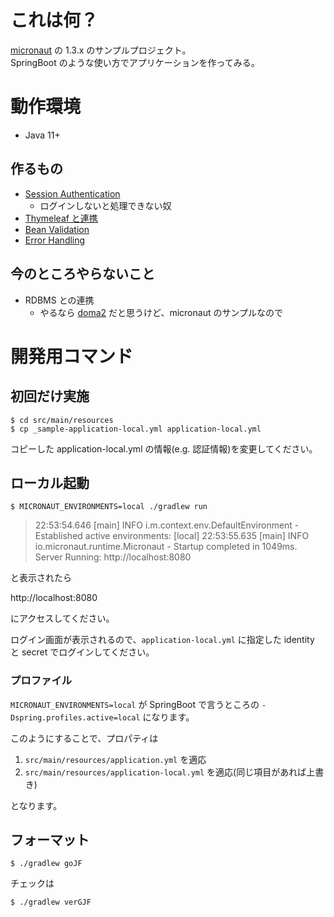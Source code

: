 # これは何？

[micronaut](https://micronaut.io/) の 1.3.x のサンプルプロジェクト。  
SpringBoot のような使い方でアプリケーションを作ってみる。

# 動作環境

* Java 11+

## 作るもの

* [Session Authentication](https://micronaut-projects.github.io/micronaut-security/latest/guide/#session)
    * ログインしないと処理できない奴
* [Thymeleaf と連携](https://micronaut-projects.github.io/micronaut-views/latest/guide/#thymeleaf)
* [Bean Validation](https://docs.micronaut.io/1.2.6/guide/index.html#beanValidation)
* [Error Handling](https://docs.micronaut.io/1.2.6/guide/index.html#errorHandling)

## 今のところやらないこと

* RDBMS との連携
    * やるなら [doma2](https://doma.readthedocs.io/en/latest/) だと思うけど、micronaut のサンプルなので

# 開発用コマンド

## 初回だけ実施

```
$ cd src/main/resources
$ cp _sample-application-local.yml application-local.yml
```

コピーした application-local.yml の情報(e.g. 認証情報)を変更してください。

## ローカル起動

```
$ MICRONAUT_ENVIRONMENTS=local ./gradlew run
```

> 22:53:54.646 [main] INFO  i.m.context.env.DefaultEnvironment - Established active environments: [local]
> 22:53:55.635 [main] INFO  io.micronaut.runtime.Micronaut - Startup completed in 1049ms. Server Running: http://localhost:8080

と表示されたら

http://localhost:8080

にアクセスしてください。

ログイン画面が表示されるので、`application-local.yml` に指定した identity と secret でログインしてください。

### プロファイル

`MICRONAUT_ENVIRONMENTS=local` が SpringBoot で言うところの `-Dspring.profiles.active=local` になります。

このようにすることで、プロパティは

1. `src/main/resources/application.yml` を適応
2. `src/main/resources/application-local.yml` を適応(同じ項目があれば上書き)

となります。

## フォーマット

```
$ ./gradlew goJF
```

チェックは

```
$ ./gradlew verGJF
```
